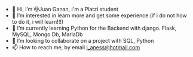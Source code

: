 - 👋 Hi, I’m @Juan Ganan, i'm a Platzi student
- 👀 I’m interested in learn more and get some experience (if i do not how to do it, i will learn!!!)
- 🌱 I’m currently learning Python for the Backend with django. Flask, MySQL, Mongo Db, MariaDb
- 💞️ I’m looking to collaborate on a project with SQL, Python
- 📫 How to reach me, by email j_aness@hotmail.com

<!---
JuanesEsGanan/JuanesEsGanan is a ✨ special ✨ repository because its `README.md` (this file) appears on your GitHub profile.
You can click the Preview link to take a look at your changes.
--->
